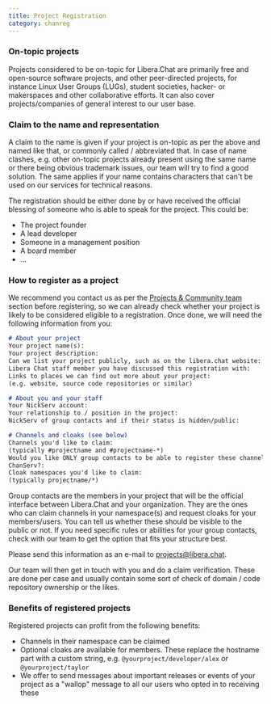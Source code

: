 ```yaml
---
title: Project Registration
category: chanreg
---
```

### On-topic projects

Projects considered to be on-topic for Libera.Chat are primarily free and
open-source software projects, and other peer-directed projects, for instance
Linux User Groups (LUGs), student societies, hacker- or makerspaces and other
collaborative efforts. It can also cover projects/companies of general
interest to our user base.

### Claim to the name and representation

A claim to the name is given if your project is on-topic as per the above and
named like that, or commonly called / abbreviated that. In case of name
clashes, e.g. other on-topic projects already present using the same name or
there being obvious trademark issues, our team will try to find a good
solution. The same applies if your name contains characters that can't be used
on our services for technical reasons.

The registration should be either done by or have received the official
blessing of someone who is able to speak for the project. This could be:

- The project founder
- A lead developer
- Someone in a management position
- A board member
- ...

### How to register as a project

We recommend you contact us as per the
[Projects & Community team](/chanreg#the-projects--community-team) section
before registering, so we can already check whether your project is likely to
be considered eligible to a registration. Once done, we will need the
following information from you:

```markdown
# About your project
Your project name(s):
Your project description:
Can we list your project publicly, such as on the libera.chat website:
Libera Chat staff member you have discussed this registration with:
Links to places we can find out more about your project:
(e.g. website, source code repositories or similar)

# About you and your staff
Your NickServ account:
Your relationship to / position in the project:
NickServ of group contacts and if their status is hidden/public:

# Channels and cloaks (see below)
Channels you'd like to claim:
(typically #projectname and #projectname-*)
Would you like ONLY group contacts to be able to register these channels with
ChanServ?:
Cloak namespaces you'd like to claim:
(typically projectname/*)
```

Group contacts are the members in your project that will be the
official interface between Libera.Chat and your organization.
They are the ones who can claim channels in your namespace(s) and
request cloaks for your members/users.
You can tell us whether these should be visible to the public or not.
If you need specific rules or abilities for your group contacts,
check with our team to get the option that fits your structure best.

Please send this information as an e-mail to <projects@libera.chat>.

Our team will then get in touch with you and do a claim verification. These
are done per case and usually contain some sort of check of domain / code
repository ownership or the likes.

### Benefits of registered projects

Registered projects can profit from the following benefits:

- Channels in their namespace can be claimed
- Optional cloaks are available for members.
  These replace the hostname part with a custom string, e.g.
  `@yourproject/developer/alex` or `@yourproject/taylor`
- We offer to send messages about important releases or events of your project
  as a "wallop" message to all our users who opted in to receiving these
